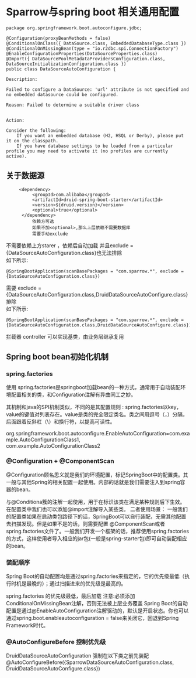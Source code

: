 # Sparrow与spring boot 相关通用配置

```
package org.springframework.boot.autoconfigure.jdbc;

@Configuration(proxyBeanMethods = false)
@ConditionalOnClass({ DataSource.class, EmbeddedDatabaseType.class })
@ConditionalOnMissingBean(type = "io.r2dbc.spi.ConnectionFactory")
@EnableConfigurationProperties(DataSourceProperties.class)
@Import({ DataSourcePoolMetadataProvidersConfiguration.class, DataSourceInitializationConfiguration.class })
public class DataSourceAutoConfiguration {

Description:

Failed to configure a DataSource: 'url' attribute is not specified and no embedded datasource could be configured.

Reason: Failed to determine a suitable driver class


Action:

Consider the following:
    If you want an embedded database (H2, HSQL or Derby), please put it on the classpath.
    If you have database settings to be loaded from a particular profile you may need to activate it (no profiles are currently active).

```

## 关于数据源
```
     <dependency>
          <groupId>com.alibaba</groupId>
          <artifactId>druid-spring-boot-starter</artifactId>
          <version>${druid.version}</version>
          <optional>true</optional>
      </dependency>
          依赖方可选 
          如果不加<optional>,那么上层依赖不需要数据库
          需要手动exclude
```

不需要依赖上方starer ，依赖后自动加载 并且exclude = {DataSourceAutoConfiguration.class}也无法排除<br/>
如下所示:

```
@SpringBootApplication(scanBasePackages = "com.sparrow.*", exclude = {DataSourceAutoConfiguration.class})
```

需要 exclude = {DataSourceAutoConfiguration.class,DruidDataSourceAutoConfigure.class} 排除<br/>
如下所示:

```
@SpringBootApplication(scanBasePackages = "com.sparrow.*", exclude = {DataSourceAutoConfiguration.class,DruidDataSourceAutoConfigure.class})
```


拦截器 controller 可以实现基类，由业务层继承复用


## Spring boot bean初始化机制
### spring.factories
使用 spring.factories是springboot加载bean的一种方式，通常用于自动装配环境配置相关的类，和Configuration注解有异曲同工之妙。

其机制和java的SPI机制类似，不同的是其配置规则 : spring.factories以key，value的键值对列表存在。value是类的完全限定类名。类之间用逗号（，）分隔，后面跟着反斜杠（\）和换行符，以提高可读性。

org.springframework.boot.autoconfigure.EnableAutoConfiguration=com.example.AutoConfigurationClass1,\
com.example.AutoConfigurationClass2

### @Configuration + @ComponentScan
@Configuration顾名思义就是我们的环境配置，标记SpringBoot中的配置类。其一般与其他Spring的相关配置一起使用。内部的话就是我们需要注入到spring容器的bean。

与@Conditiona簇的注解一起使用，用于在标识该类在满足某种规则后下生效。
在配置类中我们也可以添加@import注解导入某些类。
二者使用场景：
一般我们的配置类如果在启动类包路径下的话，SpringBoot可以自行装配，无需其他配置去扫描发现。但是如果不是的话，则需要配置 @ComponentScan或者 spring.factories文件了。一般我们开发一个框架的话，推荐使用spring.factories的方式，这样使用者导入相应的jar包(一般是spring-starter包)即可自动装配相应的bean。

### 装配顺序
Spring Boot的自动配置均是通过spring.factories来指定的，它的优先级最低（执行时机是最晚的）；通过扫描进来的优先级是最高的。

spring.factories 的优先级最低，最后加载
注意:必须添加ConditionalOnMissingBean注解，否则无法被上层业务覆盖
Spring Boot的自动配置是通过@EnableAutoConfiguration注解驱动的，默认是开启状态。你也可以通过spring.boot.enableautoconfiguration = false来关闭它，回退到Spring Framework时代。

### @AutoConfigureBefore 控制优先级
DruidDataSourceAutoConfiguration 强制在以下类之前先装配
@AutoConfigureBefore({SparrowDataSourceAutoConfiguration.class, DruidDataSourceAutoConfigure.class})
